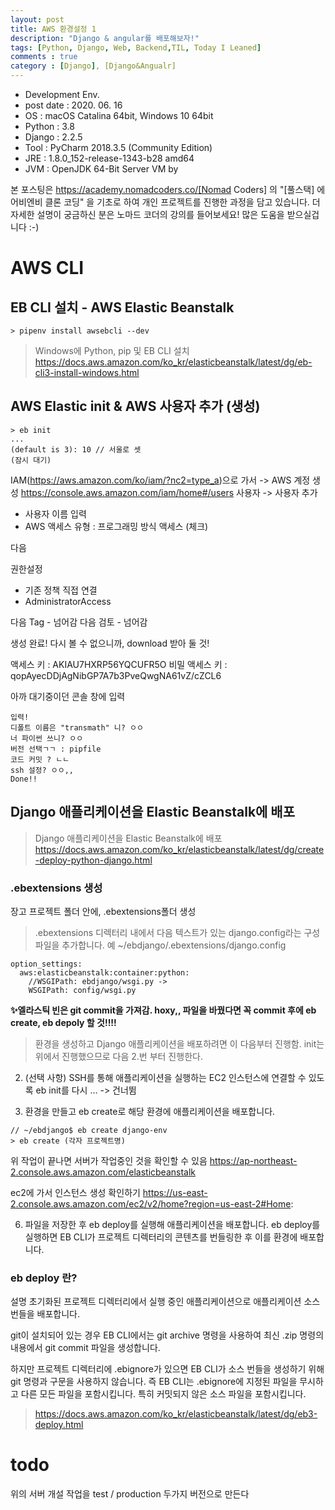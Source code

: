 ```yaml
---
layout: post
title: AWS 환경설정 1
description: "Django & angular를 배포해보자!"
tags: [Python, Django, Web, Backend,TIL, Today I Leaned]
comments : true
category : [Django], [Django&Angualr]
---
```

* Development Env.
* post date : 2020. 06. 16
* OS : macOS Catalina 64bit, Windows 10 64bit
* Python : 3.8
* Django : 2.2.5
* Tool : PyCharm 2018.3.5 (Community Edition)
* JRE : 1.8.0_152-release-1343-b28 amd64
* JVM : OpenJDK 64-Bit Server VM by 

본 포스팅은 https://academy.nomadcoders.co/[Nomad Coders] 의 "[풀스택] 에어비엔비 클론 코딩" 을 기초로 하여 개인 프로젝트를 진행한 과정을 담고 있습니다. 더 자세한 설명이 궁금하신 분은 노마드 코더의 강의를 들어보세요! 많은 도움을 받으실겁니다 :-)



# AWS CLI

## EB CLI 설치 - AWS Elastic Beanstalk
```
> pipenv install awsebcli --dev 
```
> Windows에 Python, pip 및 EB CLI 설치
> https://docs.aws.amazon.com/ko_kr/elasticbeanstalk/latest/dg/eb-cli3-install-windows.html



## AWS Elastic init & AWS 사용자 추가 (생성)

```
> eb init
...
(default is 3): 10 // 서울로 셋
(잠시 대기)
```

IAM(https://aws.amazon.com/ko/iam/?nc2=type_a)으로 가서 
-> AWS 계정 생성
https://console.aws.amazon.com/iam/home#/users
사용자 -> 사용자 추가

* 사용자 이름 입력
* AWS 액세스 유형 : 프로그래밍 방식 액세스 (체크)

다음

권한설정
* 기존 정책 직접 연결
* AdministratorAccess

다음
Tag - 넘어감
다음
검토 - 넘어감

생성 완료! 
다시 볼 수 없으니까, download 받아 둘 것!

액세스 키 : AKIAU7HXRP56YQCUFR5O
비밀 액세스 키 : qopAyecDDjAgNibGP7A7b3PveQwgNA61vZ/cZCL6

아까 대기중이던 콘솔 창에 입력
```
입력!
디폴트 이름은 "transmath" 니? ㅇㅇ
너 파이썬 쓰니? ㅇㅇ
버전 선택ㄱㄱ : pipfile
코드 커밋 ? ㄴㄴ
ssh 설정? ㅇㅇ,,
Done!!
```

## Django 애플리케이션을 Elastic Beanstalk에 배포

> Django 애플리케이션을 Elastic Beanstalk에 배포
> https://docs.aws.amazon.com/ko_kr/elasticbeanstalk/latest/dg/create-deploy-python-django.html

### .ebextensions 생성
장고 프로젝트 폴더 안에, .ebextensions폴더 생성

> .ebextensions 디렉터리 내에서 다음 텍스트가 있는 django.config라는 구성 파일을 추가합니다.
> 예 ~/ebdjango/.ebextensions/django.config


```
option_settings:
  aws:elasticbeanstalk:container:python:
    //WSGIPath: ebdjango/wsgi.py ->
    WSGIPath: config/wsgi.py
```
<strong>✨엘라스틱 빈은 git commit을 가져감. hoxy,, 파일을 바꿨다면 꼭  commit 후에 eb create,  eb depoly 할 것!!!!</strong>
> 환경을 생성하고 Django 애플리케이션을 배포하려면
이 다음부터 진행함. init는 위에서 진행했으므로 다음 2.번 부터 진행한다.

2. (선택 사항) SSH를 통해 애플리케이션을 실행하는 EC2 인스턴스에 연결할 수 있도록 eb init를 다시 ... -> 건너뜀

3. 환경을 만들고 eb create로 해당 환경에 애플리케이션을 배포합니다.
```
// ~/ebdjango$ eb create django-env
> eb create (각자 프로젝트명)
```
위 작업이 끝나면 서버가 작업중인 것을 확인할 수 있음
https://ap-northeast-2.console.aws.amazon.com/elasticbeanstalk

ec2에 가서 인스턴스 생성 확인하기
https://us-east-2.console.aws.amazon.com/ec2/v2/home?region=us-east-2#Home:


6. 파일을 저장한 후 eb deploy를 실행해 애플리케이션을 배포합니다. eb deploy를 실행하면 EB CLI가 프로젝트 디렉터리의 콘텐츠를 번들링한 후 이를 환경에 배포합니다.

### eb deploy 란?
설명
초기화된 프로젝트 디렉터리에서 실행 중인 애플리케이션으로 애플리케이션 소스 번들을 배포합니다.

git이 설치되어 있는 경우 EB CLI에서는 git archive 명령을 사용하여 최신 .zip 명령의 내용에서 git commit 파일을 생성합니다.

하지만 프로젝트 디렉터리에 .ebignore가 있으면 EB CLI가 소스 번들을 생성하기 위해 git 명령과 구문을 사용하지 않습니다. 즉 EB CLI는 .ebignore에 지정된 파일을 무시하고 다른 모든 파일을 포함시킵니다. 특히 커밋되지 않은 소스 파일을 포함시킵니다.
> https://docs.aws.amazon.com/ko_kr/elasticbeanstalk/latest/dg/eb3-deploy.html


# todo
위의 서버 개설 작업을 test / production 두가지 버전으로 만든다